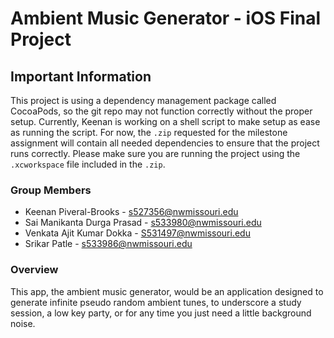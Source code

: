 # Ambient Music Generator - iOS Final Project
## Important Information
This project is using a dependency management package called CocoaPods, so the git repo may not function correctly without the proper setup. Currently, Keenan is working on a shell script to make setup as ease as running the script. For now, the `.zip` requested for the milestone assignment will contain all needed dependencies to ensure that the project runs correctly. Please make sure you are running the project using the `.xcworkspace` file included in the `.zip`.

### Group Members
* Keenan Piveral-Brooks - s527356@nwmissouri.edu
* Sai Manikanta Durga Prasad - s533980@nwmissouri.edu
* Venkata Ajit Kumar Dokka - S531497@nwmissouri.edu
* Srikar Patle - s533986@nwmissouri.edu

### Overview
This app, the ambient music generator, would be an application designed to generate infinite pseudo random ambient tunes, to underscore a study session, a low key party, or for any time you just need a little background noise.

